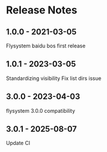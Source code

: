 # Release Notes

## 1.0.0 - 2021-03-05
Flysystem baidu bos first release

## 1.0.1 - 2023-03-05
Standardizing visibility
Fix list dirs issue

## 3.0.0 - 2023-04-03
flysystem 3.0.0 compatibility

## 3.0.1 - 2025-08-07
Update CI
